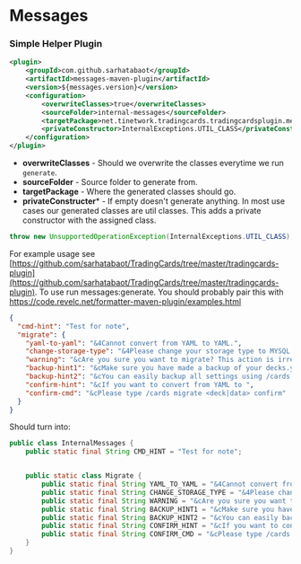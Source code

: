 # Messages
### Simple Helper Plugin

```xml
<plugin>
    <groupId>com.github.sarhatabaot</groupId>
    <artifactId>messages-maven-plugin</artifactId>
    <version>${messages.version}</version>
    <configuration>
        <overwriteClasses>true</overwriteClasses>
        <sourceFolder>internal-messages</sourceFolder>
        <targetPackage>net.tinetwork.tradingcards.tradingcardsplugin.messages</targetPackage>
        <privateConstructor>InternalExceptions.UTIL_CLASS</privateConstructor>
    </configuration>
</plugin>
```
- **overwriteClasses** - Should we overwrite the classes everytime we run `generate`.
- **sourceFolder** - Source folder to generate from.
- **targetPackage** - Where the generated classes should go.
- **privateConstructer*** - If empty doesn't generate anything. In most use cases our generated classes are util classes. This adds a private constructor with the assigned class.
```java
throw new UnsupportedOperationException(InternalExceptions.UTIL_CLASS);
```
For example usage see [https://github.com/sarhatabaot/TradingCards/tree/master/tradingcards-plugin](https://github.com/sarhatabaot/TradingCards/tree/master/tradingcards-plugin).
To use run messages:generate. You should probably pair this with https://code.revelc.net/formatter-maven-plugin/examples.html

```json
{
  "cmd-hint": "Test for note",
  "migrate": {
    "yaml-to-yaml": "&4Cannot convert from YAML to YAML.",
    "change-storage-type": "&4Please change your storage type to MYSQL or MARIADB & restart your server.",
    "warning": "&cAre you sure you want to migrate? This action is irreversible.",
    "backup-hint1": "&cMake sure you have made a backup of your decks.yml before continuing.",
    "backup-hint2": "&cYou can easily backup all settings using /cards debug zip",
    "confirm-hint": "&cIf you want to convert from YAML to ",
    "confirm-cmd": "&cPlease type /cards migrate <deck|data> confirm"
  }
}
```

Should turn into:

```java
public class InternalMessages {
	public static final String CMD_HINT = "Test for note";


	public static class Migrate {
		public static final String YAML_TO_YAML = "&4Cannot convert from YAML to YAML.";
		public static final String CHANGE_STORAGE_TYPE = "&4Please change your storage type to MYSQL or MARIADB & restart your server.";
		public static final String WARNING = "&cAre you sure you want to migrate? This action is irreversible.";
		public static final String BACKUP_HINT1 = "&cMake sure you have made a backup of your decks.yml before continuing.";
		public static final String BACKUP_HINT2 = "&cYou can easily backup all settings using /cards debug zip";
		public static final String CONFIRM_HINT = "&cIf you want to convert from YAML to";
		public static final String CONFIRM_CMD = "&cPlease type /cards migrate <deck|data> confirm";
	}
}
```

